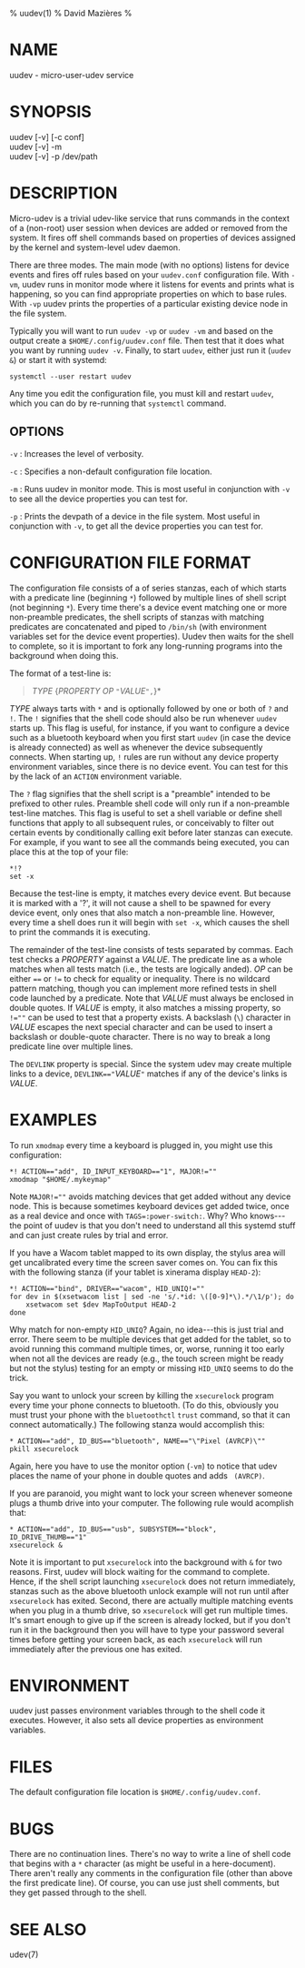 % uudev(1)
% David Mazières
%

# NAME

uudev - micro-user-udev service

# SYNOPSIS

uudev [-v] [-c conf] \
uudev [-v] -m \
uudev [-v] -p /dev/path

# DESCRIPTION

Micro-udev is a trivial udev-like service that runs commands in the
context of a (non-root) user session when devices are added or removed
from the system.  It fires off shell commands based on properties of
devices assigned by the kernel and system-level udev daemon.

There are three modes.  The main mode (with no options) listens for
device events and fires off rules based on your `uudev.conf`
configuration file.  With `-vm`, uudev runs in monitor mode where it
listens for events and prints what is happening, so you can find
appropriate properties on which to base rules.  With `-vp` uudev
prints the properties of a particular existing device node in the file
system.

Typically you will want to run `uudev -vp` or `uudev -vm` and based on
the output create a `$HOME/.config/uudev.conf` file.  Then test that
it does what you want by running `uudev -v`.  Finally, to start
`uudev`, either just run it (`uudev &`) or start it with systemd:

	systemctl --user restart uudev

Any time you edit the configuration file, you must kill and restart
`uudev`, which you can do by re-running that `systemctl` command.

## OPTIONS

`-v`
:	Increases the level of verbosity.

`-c`
:	Specifies a non-default configuration file location.

`-m`
:	Runs uudev in monitor mode.  This is most useful in conjunction
with `-v` to see all the device properties you can test for.

`-p`
:	Prints the devpath of a device in the file system.  Most useful in
conjunction with `-v`, to get all the device properties you can test
for.

# CONFIGURATION FILE FORMAT

The configuration file consists of a of series stanzas, each of which
starts with a predicate line (beginning `*`) followed by multiple
lines of shell script (not beginning `*`).  Every time there's a
device event matching one or more non-preamble predicates, the shell
scripts of stanzas with matching predicates are concatenated and piped
to `/bin/sh` (with environment variables set for the device event
properties).  Uudev then waits for the shell to complete, so it is
important to fork any long-running programs into the background when
doing this.

The format of a test-line is:

> _TYPE_ {_PROPERTY_ _OP_ `"`_VALUE_`",`}*

_TYPE_ always tarts with `*` and is optionally followed by one or both
of `?` and `!`.  The `!` signifies that the shell code should also be
run whenever `uudev` starts up.  This flag is useful, for instance, if
you want to configure a device such as a bluetooth keyboard when you
first start `uudev` (in case the device is already connected) as well
as whenever the device subsequently connects.  When starting up, `!`
rules are run without any device property environment variables, since
there is no device event.  You can test for this by the lack of an
`ACTION` environment variable.

The `?` flag signifies that the shell script is a "preamble" intended
to be prefixed to other rules.  Preamble shell code will only run if a
non-preamble test-line matches.  This flag is useful to set a shell
variable or define shell functions that apply to all subsequent rules,
or conceivably to filter out certain events by conditionally calling
exit before later stanzas can execute.  For example, if you want to
see all the commands being executed, you can place this at the top of
your file:

    *!?
    set -x

Because the test-line is empty, it matches every device event.  But
because it is marked with a '?', it will not cause a shell to be
spawned for every device event, only ones that also match a
non-preamble line.  However, every time a shell does run it will begin
with `set -x`, which causes the shell to print the commands it is
executing.

The remainder of the test-line consists of tests separated by commas.
Each test checks a _PROPERTY_ against a _VALUE_.  The predicate line
as a whole matches when all tests match (i.e., the tests are logically
anded).  _OP_ can be either `==` or `!=` to check for equality or
inequality.  There is no wildcard pattern matching, though you can
implement more refined tests in shell code launched by a predicate.
Note that _VALUE_ must always be enclosed in double quotes.  If
_VALUE_ is empty, it also matches a missing property, so `!=""` can be
used to test that a property exists.  A backslash (`\`) character in
_VALUE_ escapes the next special character and can be used to insert a
backslash or double-quote character.  There is no way to break a long
predicate line over multiple lines.

The `DEVLINK` property is special.  Since the system udev may create
multiple links to a device, `DEVLINK=="`_VALUE_`"` matches if any of
the device's links is _VALUE_.

# EXAMPLES

To run `xmodmap` every time a keyboard is plugged in, you might use
this configuration:

	*! ACTION=="add", ID_INPUT_KEYBOARD=="1", MAJOR!=""
	xmodmap "$HOME/.mykeymap"

Note `MAJOR!=""` avoids matching devices that get added without any
device node.  This is because sometimes keyboard devices get added
twice, once as a real device and once with `TAGS=:power-switch:`.
Why?  Who knows---the point of uudev is that you don't need to
understand all this systemd stuff and can just create rules by trial
and error.

If you have a Wacom tablet mapped to its own display, the stylus area
will get uncalibrated every time the screen saver comes on.  You can
fix this with the following stanza (if your tablet is xinerama display
`HEAD-2`):

	*! ACTION=="bind", DRIVER=="wacom", HID_UNIQ!=""
	for dev in $(xsetwacom list | sed -ne 's/.*id: \([0-9]*\).*/\1/p'); do
	    xsetwacom set $dev MapToOutput HEAD-2
	done

Why match for non-empty `HID_UNIQ`?  Again, no idea---this is just
trial and error.  There seem to be multiple devices that get added for
the tablet, so to avoid running this command multiple times, or,
worse, running it too early when not all the devices are ready (e.g.,
the touch screen might be ready but not the stylus) testing for an
empty or missing `HID_UNIQ` seems to do the trick.

Say you want to unlock your screen by killing the `xsecurelock`
program every time your phone connects to bluetooth.  (To do this,
obviously you must trust your phone with the `bluetoothctl` `trust`
command, so that it can connect automatically.)  The following stanza
would accomplish this:

	* ACTION=="add", ID_BUS=="bluetooth", NAME=="\"Pixel (AVRCP)\""
	pkill xsecurelock

Again, here you have to use the monitor option (`-vm`) to notice that
udev places the name of your phone in double quotes and adds ` (AVRCP)`.

If you are paranoid, you might want to lock your screen whenever
someone plugs a thumb drive into your computer.  The following rule
would acomplish that:

	* ACTION=="add", ID_BUS=="usb", SUBSYSTEM=="block", ID_DRIVE_THUMB=="1"
	xsecurelock &

Note it is important to put `xsecurelock` into the background with `&`
for two reasons.  First, uudev will block waiting for the command to
complete.  Hence, if the shell script launching `xsecurelock` does not
return immediately, stanzas such as the above bluetooth unlock example
will not run until after `xsecurelock` has exited.  Second, there are
actually multiple matching events when you plug in a thumb drive, so
`xsecurelock` will get run multiple times.  It's smart enough to give
up if the screen is already locked, but if you don't run it in the
background then you will have to type your password several times
before getting your screen back, as each `xsecurelock` will run
immediately after the previous one has exited.

# ENVIRONMENT

uudev just passes environment variables through to the shell code it
executes.  However, it also sets all device properties as environment
variables.

# FILES

The default configuration file location is `$HOME/.config/uudev.conf`.

# BUGS

There are no continuation lines.  There's no way to write a line of
shell code that begins with a `*` character (as might be useful in a
here-document).  There aren't really any comments in the configuration
file (other than above the first predicate line).  Of course, you can
use just shell comments, but they get passed through to the shell.

# SEE ALSO

udev(7)
